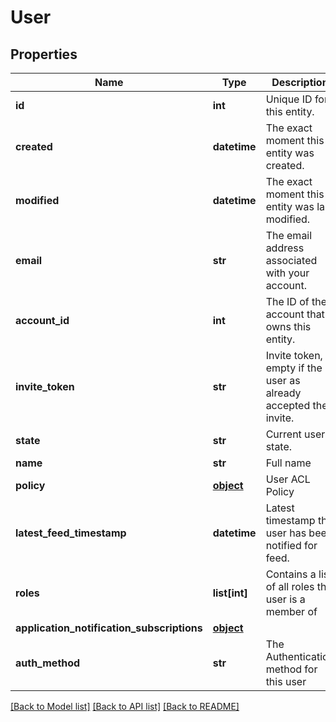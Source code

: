 # User

## Properties
Name | Type | Description | Notes
------------ | ------------- | ------------- | -------------
**id** | **int** | Unique ID for this entity. | 
**created** | **datetime** | The exact moment this entity was created. | 
**modified** | **datetime** | The exact moment this entity was last modified. | 
**email** | **str** | The email address associated with your account. | 
**account_id** | **int** | The ID of the account that owns this entity. | 
**invite_token** | **str** | Invite token, empty if the user as already accepted their invite. | 
**state** | **str** | Current user state. | 
**name** | **str** | Full name | 
**policy** | [**object**](.md) | User ACL Policy | 
**latest_feed_timestamp** | **datetime** | Latest timestamp the user has been notified for feed. | [optional] 
**roles** | **list[int]** | Contains a list of all roles the user is a member of | [optional] 
**application_notification_subscriptions** | [**object**](.md) |  | [optional] 
**auth_method** | **str** | The Authentication method for this user | [optional] 

[[Back to Model list]](../README.md#documentation-for-models) [[Back to API list]](../README.md#documentation-for-api-endpoints) [[Back to README]](../README.md)


